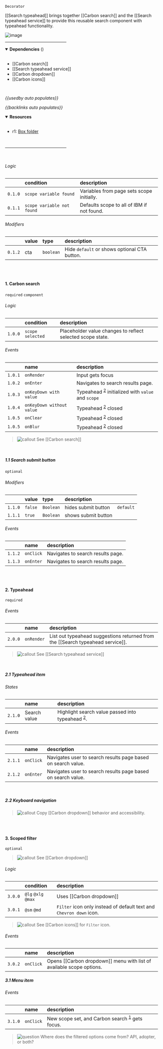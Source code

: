 `Decorator` <!-- category start --><!-- category end -->

[[Search typeahead]] brings together [[Carbon search]] and the
[[Search typeahead service]] to provide this reusable search component with
typeahead functionality.

![image](https://user-images.githubusercontent.com/3793636/149972679-e0422b77-395e-4c7f-b782-93a7ea598565.png)

<hr width="40%" />

<!-- toc start open="true" depthStart="3" depthEnd="5" --><!-- toc end -->

<details open="true">
  <summary><strong>Dependencies</strong> (<!-- dependencyCount start --><!-- dependencyCount end -->)</summary><br />

- [[Carbon search]]
- [[Search typeahead service]]
- [[Carbon dropdown]]
- [[Carbon icons]]

<br />
</details>

<!-- usedby start open="true" -->

_{{usedby auto populates}}_

<!-- usedby end -->

<!-- backlinks start open="true" -->

_{{backlinks auto populates}}_

<!-- backlinks end -->

<a name="resources"></a>

<details open="true">
  <summary><strong>Resources</strong></summary><br />

- r1: [Box folder](https://ibm.ent.box.com/folder/137924368899)

<br />
</details>

<hr width="40%" />

<br />

###### Logic

|         | condition                  | description                                |
| :------ | :------------------------- | :----------------------------------------- |
| `0.1.0` | `scope variable found`     | Variables from page sets scope initially.  |
| `0.1.1` | `scope variable not found` | Defaults scope to all of IBM if not found. |

###### Modifiers

|         | value | type      | description                                  |
| :------ | :---- | :-------- | :------------------------------------------- |
| `0.1.2` | cta   | `boolean` | Hide `default` or shows optional CTA button. |

<br /><br />

#### 1. Carbon search

`required` `component`

###### Logic

|         | condition        | description                                                |
| :------ | :--------------- | :--------------------------------------------------------- |
| `1.0.0` | `scope selected` | Placeholder value changes to reflect selected scope state. |

###### Events

|         | name                      | description                                                                 |
| :------ | :------------------------ | :-------------------------------------------------------------------------- |
| `1.0.1` | `onRender`                | Input gets focus                                                            |
| `1.0.2` | `onEnter`                 | Navigates to search results page.                                           |
| `1.0.3` | `onKeyDown with value`    | Typeahead <sup>[2](#2-typeahead)</sup> initialized with `value` and `scope` |
| `1.0.4` | `onKeyDown without value` | Typeahead <sup>[2](#2-typeahead)</sup> closed                               |
| `1.0.5` | `onClear`                 | Typeahead <sup>[2](#2-typeahead)</sup> closed                               |
| `1.0.5` | `onBlur`                  | Typeahead <sup>[2](#2-typeahead)</sup> closed                               |

> ![callout](https://user-images.githubusercontent.com/3793636/117873919-f6faba80-b265-11eb-81a5-039bdcd822e8.png)
> See [[Carbon search]]

<br />

##### 1.1 Search submit button

`optional`

###### Modifiers

|         | value   | type      | description         |           |
| :------ | :------ | :-------- | :------------------ | :-------- |
| `1.1.0` | `false` | `Boolean` | hides submit button | `default` |
| `1.1.1` | `true`  | `Boolean` | shows submit button |           |

###### Events

|         | name      | description                       |
| :------ | :-------- | :-------------------------------- |
| `1.1.2` | `onClick` | Navigates to search results page. |
| `1.1.3` | `onEnter` | Navigates to search results page. |

<br /><br />

#### 2. Typeahead

`required`

###### Events

|         | name       | description                                                                    |
| :------ | :--------- | :----------------------------------------------------------------------------- |
| `2.0.0` | `onRender` | List out typeahead suggestions returned from the [[Search typeahead service]]. |

> ![callout](https://user-images.githubusercontent.com/3793636/117873919-f6faba80-b265-11eb-81a5-039bdcd822e8.png)
> See [[Search typeahead service]]

<br />

##### 2.1 Typeahead item

###### States

|         | name         | description                                                                |
| :------ | :----------- | :------------------------------------------------------------------------- |
| `2.1.0` | Search value | Highlight search value passed into typeahead <sup>[2](#2-typeahead)</sup>. |

###### Events

|         | name      | description                                                  |
| :------ | :-------- | :----------------------------------------------------------- |
| `2.1.1` | `onClick` | Navigates user to search results page based on search value. |
| `2.1.2` | `onEnter` | Navigates user to search results page based on search value. |

<br />

##### 2.2 Keyboard navigation

> ![callout](https://user-images.githubusercontent.com/3793636/117873919-f6faba80-b265-11eb-81a5-039bdcd822e8.png)
> Copy [[Carbon dropdown]] behavior and accessibility.

<br /><br />

#### 3. Scoped filter

`optional`

> ![callout](https://user-images.githubusercontent.com/3793636/117873919-f6faba80-b265-11eb-81a5-039bdcd822e8.png)
> See [[Carbon dropdown]]

###### Logic

|         | condition           | description                                                         |
| :------ | :------------------ | :------------------------------------------------------------------ |
| `3.0.0` | `@lg` `@xlg` `@max` | Uses [[Carbon dropdown]]                                            |
| `3.0.1` | `@sm` `@md`         | `Filter` icon only instead of default text and `Chevron down` icon. |

> ![callout](https://user-images.githubusercontent.com/3793636/117873919-f6faba80-b265-11eb-81a5-039bdcd822e8.png)
> See [[Carbon icons]] for `Filter` icon.

###### Events

|         | name      | description                                                          |
| :------ | :-------- | :------------------------------------------------------------------- |
| `3.0.2` | `onClick` | Opens [[Carbon dropdown]] menu with list of available scope options. |

##### 3.1 Menu item

###### Events

|         | name      | description                                                                   |
| :------ | :-------- | :---------------------------------------------------------------------------- |
| `3.1.0` | `onClick` | New scope set, and Carbon search <sup>[1](#1-carbon-search)</sup> gets focus. |

> ![question](https://user-images.githubusercontent.com/3793636/117874180-493bdb80-b266-11eb-8945-dde0d95431d6.png)
> Where does the filtered options come from? API, adopter, or both?
